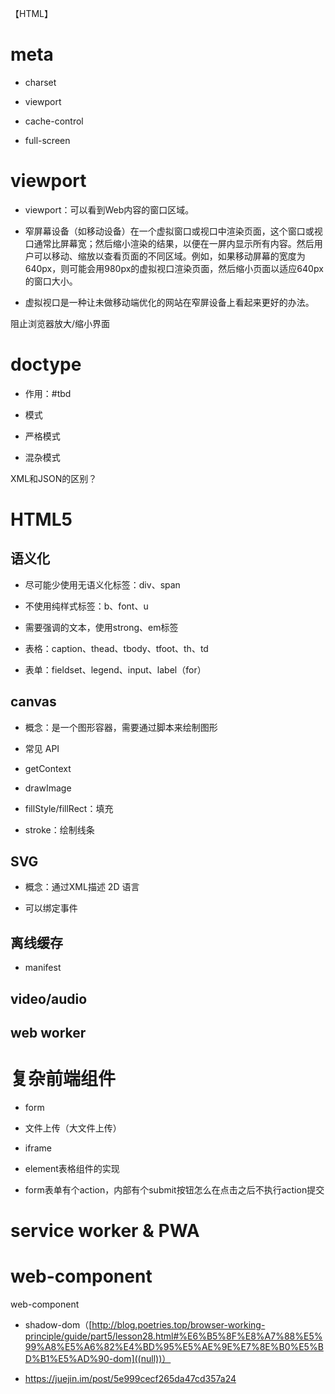  【HTML】

# meta

* charset

* viewport

* cache-control

* full-screen

# viewport

* viewport：可以看到Web内容的窗口区域。

* 窄屏幕设备（如移动设备）在一个虚拟窗口或视口中渲染页面，这个窗口或视口通常比屏幕宽；然后缩小渲染的结果，以便在一屏内显示所有内容。然后用户可以移动、缩放以查看页面的不同区域。例如，如果移动屏幕的宽度为640px，则可能会用980px的虚拟视口渲染页面，然后缩小页面以适应640px的窗口大小。

* 虚拟视口是一种让未做移动端优化的网站在窄屏设备上看起来更好的办法。

阻止浏览器放大/缩小界面

<meta name="viewport" content="width=device-width,initial-scale=1">

# doctype

* 作用：#tbd

* 模式

* 严格模式

* 混杂模式

XML和JSON的区别？

# HTML5

## 语义化

* 尽可能少使用无语义化标签：div、span

* 不使用纯样式标签：b、font、u

* 需要强调的文本，使用strong、em标签

* 表格：caption、thead、tbody、tfoot、th、td

* 表单：fieldset、legend、input、label（for）

## canvas

* 概念：是一个图形容器，需要通过脚本来绘制图形

* 常见 API

* getContext

* drawImage

* fillStyle/fillRect：填充

* stroke：绘制线条

## SVG

* 概念：通过XML描述 2D 语言

* 可以绑定事件

## 离线缓存

* manifest

## video/audio

## web worker

# 复杂前端组件

* form

* 文件上传（大文件上传）

* iframe
* element表格组件的实现
* form表单有个action，内部有个submit按钮怎么在点击之后不执行action提交

# service worker & PWA

# web-component
web-component

* shadow-dom（[http://blog.poetries.top/browser-working-principle/guide/part5/lesson28.html#%E6%B5%8F%E8%A7%88%E5%99%A8%E5%A6%82%E4%BD%95%E5%AE%9E%E7%8E%B0%E5%BD%B1%E5%AD%90-dom]((null))）

* https://juejin.im/post/5e999cecf265da47cd357a24

